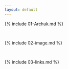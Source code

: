 ```yaml
---
layout: default
---
```


{% include 01-Archuk.md %}

<br>

{% include 02-image.md %}

<br>

{% include 03-links.md %}

